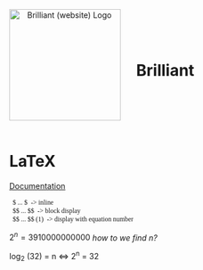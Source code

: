<head><link href="math.css" rel="stylesheet" type="text/css"></head>
<style>
   ol>li{
      color: limeGreen !important;
   }
   code, pre {
      font-family: Cascadia Code;
   }
   header {
      display: flex;
      align-items: center;
   }
   #brilliant{
      margin-left:1em;
      display: inline;
   }
   #logo {
      filter: 
   }
</style>
<header>
<a title="brilliant.org, Public domain, via Wikimedia Commons" href="https://commons.wikimedia.org/wiki/File:Brilliant_(website)_Logo.svg"><img id="logo" width="200" alt="Brilliant (website) Logo" src="https://upload.wikimedia.org/wikipedia/commons/thumb/9/9e/Brilliant_%28website%29_Logo.svg/512px-Brilliant_%28website%29_Logo.svg.png"></a>
<h1 class="Cream" id="brilliant">Brilliant</h1>
</header>

# LaTeX
[Documentation](https://en.wikibooks.org/wiki/LaTeX/Mathematics)

      $ ... $  -> inline
      $$ ... $$  -> block display
      $$ ... $$ (1)  -> display with equation number

$2^n=3910000000000$ *how to we find n?*

<p class="text-gray-500 font-bold text-xl font-mono space-x-1"> log<sub class="text-green-500">2</sub> (<span class="text-red-500">32</span>) = <span class="text-purple-600">n</span> <=> <span class="text-green-500">2</span><sup class="text-purple-600">n</sup> = <span class="text-red-500">32</span></p>